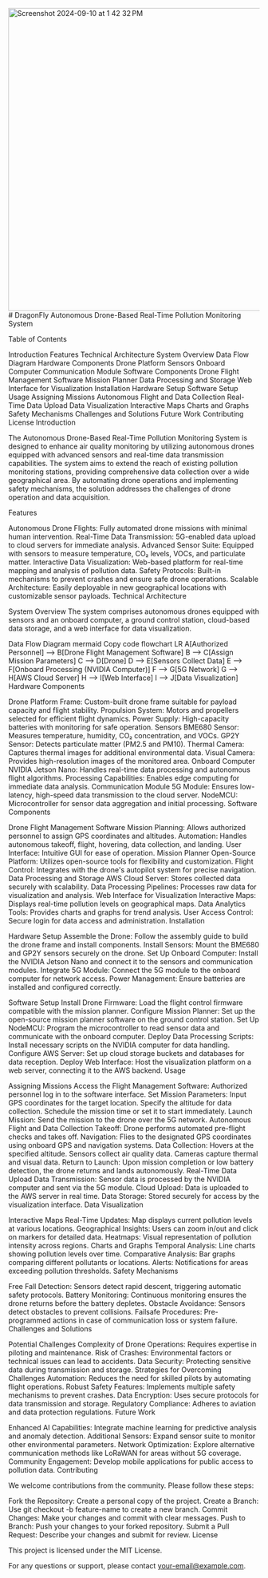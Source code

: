 <img width="607" alt="Screenshot 2024-09-10 at 1 42 32 PM" src="https://github.com/user-attachments/assets/d979a974-95bf-43ac-ae39-24e804925932"># DragonFly
Autonomous Drone-Based Real-Time Pollution Monitoring System

Table of Contents

Introduction
Features
Technical Architecture
System Overview
Data Flow Diagram
Hardware Components
Drone Platform
Sensors
Onboard Computer
Communication Module
Software Components
Drone Flight Management Software
Mission Planner
Data Processing and Storage
Web Interface for Visualization
Installation
Hardware Setup
Software Setup
Usage
Assigning Missions
Autonomous Flight and Data Collection
Real-Time Data Upload
Data Visualization
Interactive Maps
Charts and Graphs
Safety Mechanisms
Challenges and Solutions
Future Work
Contributing
License
Introduction

The Autonomous Drone-Based Real-Time Pollution Monitoring System is designed to enhance air quality monitoring by utilizing autonomous drones equipped with advanced sensors and real-time data transmission capabilities. The system aims to extend the reach of existing pollution monitoring stations, providing comprehensive data collection over a wide geographical area. By automating drone operations and implementing safety mechanisms, the solution addresses the challenges of drone operation and data acquisition.

Features

Autonomous Drone Flights: Fully automated drone missions with minimal human intervention.
Real-Time Data Transmission: 5G-enabled data upload to cloud servers for immediate analysis.
Advanced Sensor Suite: Equipped with sensors to measure temperature, CO₂ levels, VOCs, and particulate matter.
Interactive Data Visualization: Web-based platform for real-time mapping and analysis of pollution data.
Safety Protocols: Built-in mechanisms to prevent crashes and ensure safe drone operations.
Scalable Architecture: Easily deployable in new geographical locations with customizable sensor payloads.
Technical Architecture

System Overview
The system comprises autonomous drones equipped with sensors and an onboard computer, a ground control station, cloud-based data storage, and a web interface for data visualization.

Data Flow Diagram
mermaid
Copy code
flowchart LR
    A[Authorized Personnel] --> B[Drone Flight Management Software]
    B --> C[Assign Mission Parameters]
    C --> D[Drone]
    D --> E[Sensors Collect Data]
    E --> F[Onboard Processing (NVIDIA Computer)]
    F --> G[5G Network]
    G --> H[AWS Cloud Server]
    H --> I[Web Interface]
    I --> J[Data Visualization]
Hardware Components

Drone Platform
Frame: Custom-built drone frame suitable for payload capacity and flight stability.
Propulsion System: Motors and propellers selected for efficient flight dynamics.
Power Supply: High-capacity batteries with monitoring for safe operation.
Sensors
BME680 Sensor: Measures temperature, humidity, CO₂ concentration, and VOCs.
GP2Y Sensor: Detects particulate matter (PM2.5 and PM10).
Thermal Camera: Captures thermal images for additional environmental data.
Visual Camera: Provides high-resolution images of the monitored area.
Onboard Computer
NVIDIA Jetson Nano: Handles real-time data processing and autonomous flight algorithms.
Processing Capabilities: Enables edge computing for immediate data analysis.
Communication Module
5G Module: Ensures low-latency, high-speed data transmission to the cloud server.
NodeMCU: Microcontroller for sensor data aggregation and initial processing.
Software Components

Drone Flight Management Software
Mission Planning: Allows authorized personnel to assign GPS coordinates and altitudes.
Automation: Handles autonomous takeoff, flight, hovering, data collection, and landing.
User Interface: Intuitive GUI for ease of operation.
Mission Planner
Open-Source Platform: Utilizes open-source tools for flexibility and customization.
Flight Control: Integrates with the drone's autopilot system for precise navigation.
Data Processing and Storage
AWS Cloud Server: Stores collected data securely with scalability.
Data Processing Pipelines: Processes raw data for visualization and analysis.
Web Interface for Visualization
Interactive Maps: Displays real-time pollution levels on geographical maps.
Data Analytics Tools: Provides charts and graphs for trend analysis.
User Access Control: Secure login for data access and administration.
Installation

Hardware Setup
Assemble the Drone: Follow the assembly guide to build the drone frame and install components.
Install Sensors: Mount the BME680 and GP2Y sensors securely on the drone.
Set Up Onboard Computer: Install the NVIDIA Jetson Nano and connect it to the sensors and communication modules.
Integrate 5G Module: Connect the 5G module to the onboard computer for network access.
Power Management: Ensure batteries are installed and configured correctly.

Software Setup
Install Drone Firmware: Load the flight control firmware compatible with the mission planner.
Configure Mission Planner: Set up the open-source mission planner software on the ground control station.
Set Up NodeMCU: Program the microcontroller to read sensor data and communicate with the onboard computer.
Deploy Data Processing Scripts: Install necessary scripts on the NVIDIA computer for data handling.
Configure AWS Server: Set up cloud storage buckets and databases for data reception.
Deploy Web Interface: Host the visualization platform on a web server, connecting it to the AWS backend.
Usage

Assigning Missions
Access the Flight Management Software: Authorized personnel log in to the software interface.
Set Mission Parameters:
Input GPS coordinates for the target location.
Specify the altitude for data collection.
Schedule the mission time or set it to start immediately.
Launch Mission: Send the mission to the drone over the 5G network.
Autonomous Flight and Data Collection
Takeoff: Drone performs automated pre-flight checks and takes off.
Navigation: Flies to the designated GPS coordinates using onboard GPS and navigation systems.
Data Collection:
Hovers at the specified altitude.
Sensors collect air quality data.
Cameras capture thermal and visual data.
Return to Launch: Upon mission completion or low battery detection, the drone returns and lands autonomously.
Real-Time Data Upload
Data Transmission: Sensor data is processed by the NVIDIA computer and sent via the 5G module.
Cloud Upload: Data is uploaded to the AWS server in real time.
Data Storage: Stored securely for access by the visualization interface.
Data Visualization

Interactive Maps
Real-Time Updates: Map displays current pollution levels at various locations.
Geographical Insights: Users can zoom in/out and click on markers for detailed data.
Heatmaps: Visual representation of pollution intensity across regions.
Charts and Graphs
Temporal Analysis: Line charts showing pollution levels over time.
Comparative Analysis: Bar graphs comparing different pollutants or locations.
Alerts: Notifications for areas exceeding pollution thresholds.
Safety Mechanisms

Free Fall Detection: Sensors detect rapid descent, triggering automatic safety protocols.
Battery Monitoring: Continuous monitoring ensures the drone returns before the battery depletes.
Obstacle Avoidance: Sensors detect obstacles to prevent collisions.
Failsafe Procedures: Pre-programmed actions in case of communication loss or system failure.
Challenges and Solutions

Potential Challenges
Complexity of Drone Operations: Requires expertise in piloting and maintenance.
Risk of Crashes: Environmental factors or technical issues can lead to accidents.
Data Security: Protecting sensitive data during transmission and storage.
Strategies for Overcoming Challenges
Automation: Reduces the need for skilled pilots by automating flight operations.
Robust Safety Features: Implements multiple safety mechanisms to prevent crashes.
Data Encryption: Uses secure protocols for data transmission and storage.
Regulatory Compliance: Adheres to aviation and data protection regulations.
Future Work

Enhanced AI Capabilities: Integrate machine learning for predictive analysis and anomaly detection.
Additional Sensors: Expand sensor suite to monitor other environmental parameters.
Network Optimization: Explore alternative communication methods like LoRaWAN for areas without 5G coverage.
Community Engagement: Develop mobile applications for public access to pollution data.
Contributing

We welcome contributions from the community. Please follow these steps:

Fork the Repository: Create a personal copy of the project.
Create a Branch: Use git checkout -b feature-name to create a new branch.
Commit Changes: Make your changes and commit with clear messages.
Push to Branch: Push your changes to your forked repository.
Submit a Pull Request: Describe your changes and submit for review.
License

This project is licensed under the MIT License.

For any questions or support, please contact your-email@example.com.

